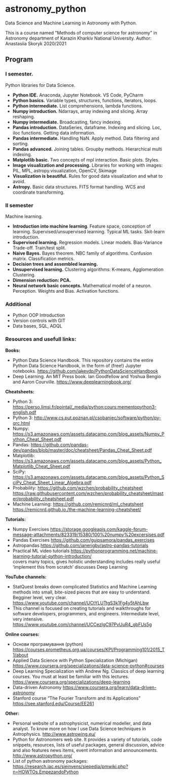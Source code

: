 ﻿# astronomy_python
Data Science and Machine Learning in Astronomy with Python.  

This is a course named "Methods of computer science for astronomy" in Astronomy department of Karazin Kharkiv National University. 
Author: Anastasiia Skoryk
2020/2021 

## Program

### I semester. 
Python libraries for Data Science. 
- **Python IDE.** Anaconda, Jupyter Notebook. VS Code, PyCharm
- **Python basics.** Variable types, structures, functions, iterators, loops. 
- **Python intermediate.** List comprehensions, lambda functions. 
- **Numpy introduction.** Ndarrays, array indexing and slicing. Array reshaping. 
- **Numpy intermediate.** Broadcasting, fancy indexing.
- **Pandas introduction.** DataSeries, dataframe. Indexing and slicing. Loc, iloc functions. Getting data information.
- **Pandas intermediate.** Handling NaN. Apply method. Data filtering and sorting. 
- **Pandas advanced.** Joining tables. Groupby methods. Hierarchical multi indexing. 
- **Matplotlib basic.** Two concepts of mpl interaction. Basic plots. Styles.  
- **Image visualization and processing.** Libraries for working with images: PIL, MPL, astropy.visualization, OpenCV, Skimage 
- **Visualization is beautiful.** Rules for good data visualization and what to avoid.
- **Astropy.** Basic data structures. FITS format handling. WCS and coordinate transforming. 


### II semester
Machine learning. 
- **Introduction into machine learning**. Feature space, conception of learning. Supervised/unsupervised learning. Typical ML tasks. Skit-learn introduction. 
- **Supervised learning.** Regression models. Linear models. Bias-Variance Trade-off. Train/test split. 
- **Naive Bayes.** Bayes theorem. NBC family of algorithms. Confusion matrix. Classification metrics.
- **Decision trees and assembled learning.** 
- **Unsupervised learning.** Clustering algorithms: K-means, Agglomeration Clustering. 
- **Dimension reduction: PCA.**
- **Neural network basic concepts.** Mathematical model of a neuron. Perception. Weights and Bias. Activation functions.


### Additional
- Python OOP Introduction
- Version controls with GIT
- Data bases, SQL, ADQL


### Resources and usefull links: 
**Books:** 
- Python Data Science Handbook. This repository contains the entire Python Data Science Handbook, in the form of (free!) Jupyter notebooks. https://github.com/jakevdp/PythonDataScienceHandbook 
- Deep Learning. An MIT Press book. Ian Goodfellow and Yoshua Bengio and Aaron Courville. https://www.deeplearningbook.org/

**Cheatsheets:** 
- Python 3: https://perso.limsi.fr/pointal/_media/python:cours:mementopython3-english.pdf
- Python 3: http://www.cs.put.poznan.pl/csobaniec/software/python/py-qrc.html 
- Numpy: https://s3.amazonaws.com/assets.datacamp.com/blog_assets/Numpy_Python_Cheat_Sheet.pdf
- Pandas: https://github.com/pandas-dev/pandas/blob/master/doc/cheatsheet/Pandas_Cheat_Sheet.pdf
- Matplotlib: https://s3.amazonaws.com/assets.datacamp.com/blog_assets/Python_Matplotlib_Cheat_Sheet.pdf
- SciPy: https://s3.amazonaws.com/assets.datacamp.com/blog_assets/Python_SciPy_Cheat_Sheet_Linear_Algebra.pdf
- Probability:
https://github.com/wzchen/probability_cheatsheet 
https://raw.githubusercontent.com/wzchen/probability_cheatsheet/master/probability_cheatsheet.pdf 
- Machine Learning:
https://github.com/remicnrd/ml_cheatsheet  
https://remicnrd.github.io./the-machine-learning-cheatsheet/   

**Tutorials:**
- Numpy Exercises https://storage.googleapis.com/kaggle-forum-message-attachments/823319/15380/100%20numpy%20excersises.pdf 
- Pandas Exercises https://github.com/guipsamora/pandas_exercises 
- Astropandas https://github.com/janerigby/astro-pandas-tutorials
- Practical ML video tutorials https://pythonprogramming.net/machine-learning-tutorial-python-introduction/  
	covers many topics, gives holistic understanding
	includes really useful ‘implement this from scratch’ 
	discusses Deep Learning  

**YouTube channels:**
- StatQuest breaks down complicated Statistics and Machine Learning methods into small, bite-sized pieces that are easy to understand. Begginer level, very clear. https://www.youtube.com/channel/UCtYLUTtgS3k1Fg4y5tAhLbw
- This channel is focused on creating tutorials and walkthroughs for software developers, programmers, and engineers. Intermediate level, very intensive. https://www.youtube.com/channel/UCCezIgC97PvUuR4_gbFUs5g

**Online courses:** 
- Основи програмування (python) https://courses.prometheus.org.ua/courses/KPI/Programming101/2015_T1/about 
- Applied Data Science with Python Specialization (Michigan) https://www.coursera.org/specializations/data-science-python#courses 
- Deep Learning Specialization with Andrew Ng. Classics of deep learning courses. You must at least be familiar with this lectures.  https://www.coursera.org/specializations/deep-learning 
- Data-driven Astronomy https://www.coursera.org/learn/data-driven-astronomy 
- Stanford course “The Fourier Transform and its Applications” https://see.stanford.edu/Course/EE261 


**Other:**
- Personal website of a astrophysicist, numerical modeller, and data analyst. To know more on how I use Data Science techniques in Astrophysics. 
http://www.astrowing.eu/ 
- Python for Astronomers web site. It provides a variety of tutorials, code snippets, resources, lists of useful packages, general discussion, advice and also features news items, event information and announcements. http://www.astropython.org/
- List of python astronomy packages: https://research.iac.es/sieinvens/siepedia/pmwiki.php?n=HOWTOs.EmpezandoPython
